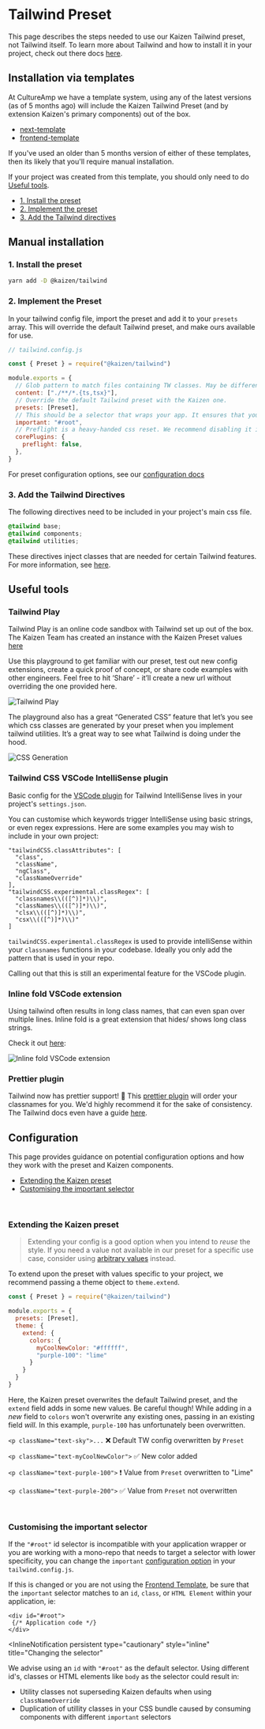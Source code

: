 # Tailwind Preset

This page describes the steps needed to use our Kaizen Tailwind preset, not Tailwind itself.
To learn more about Tailwind and how to install it in your project, check out there docs [here](https://tailwindcss.com/docs/installation).

## Installation via templates

At CultureAmp we have a template system, using any of the latest versions (as of 5 months ago) will include the Kaizen Tailwind Preset (and by extension Kaizen's primary components) out of the box.

- [next-template](https://github.com/cultureamp/next-template)
- [frontend-template](https://github.com/cultureamp/frontend-template)

If you've used an older than 5 months version of either of these templates, then its likely that you'll require manual installation.

If your project was created from this template, you should only need to do [Useful tools](#useful-tools).

- [1. Install the preset](#1-install-the-preset)
- [2. Implement the preset](#2-implement-the-preset)
- [3. Add the Tailwind directives](#3-add-the-tailwind-directives)

## Manual installation

### 1. Install the preset

```bash
yarn add -D @kaizen/tailwind
```

### 2. Implement the Preset

In your tailwind config file, import the preset and add it to your `presets` array.
This will override the default Tailwind preset, and make ours available for use.

```js
// tailwind.config.js

const { Preset } = require("@kaizen/tailwind")

module.exports = {
  // Glob pattern to match files containing TW classes. May be different for your project.
  content: ["./**/*.{ts,tsx}"],
  // Override the default Tailwind preset with the Kaizen one.
  presets: [Preset],
  // This should be a selector that wraps your app. It ensures that your Tailwind classes supersede component styles, by increasing their specificity with the chosen selector.
  important: "#root",
  // Preflight is a heavy-handed css reset. We recommend disabling it in your project.
  corePlugins: {
    preflight: false,
  },
}
```

For preset configuration options, see our [configuration docs](/story/systems-tailwind-configuration--page)

### 3. Add the Tailwind Directives

The following directives need to be included in your project's main css file.

```css
@tailwind base;
@tailwind components;
@tailwind utilities;
```

These directives inject classes that are needed for certain Tailwind features.
For more information, see [here](https://tailwindcss.com/docs/functions-and-directives).

## Useful tools

### Tailwind Play

Tailwind Play is an online code sandbox with Tailwind set up out of the box. The Kaizen Team has created an instance with the Kaizen Preset values [here](https://play.tailwindcss.com/OUogvUgXQR)

Use this playground to get familiar with our preset, test out new config extensions, create a quick proof of concept, or share code examples with other engineers. Feel free to hit ‘Share’ - it’ll create a new url without overriding the one provided here.

<img src={TailwindPlay} alt="Tailwind Play" />

The playground also has a great “Generated CSS” feature that let’s you see which css classes are generated by your preset when you implement tailwind utilities. It’s a great way to see what Tailwind is doing under the hood.

<div className="flex justify-center">
  <img src={CssGeneration} alt="CSS Generation" />
</div>

### Tailwind CSS VSCode IntelliSense plugin

Basic config for the [VSCode plugin](https://marketplace.visualstudio.com/items?itemName=bradlc.vscode-tailwindcss) for Tailwind IntelliSense lives in your project's `settings.json`.

You can customise which keywords trigger IntelliSense using basic strings, or even regex expressions.
Here are some examples you may wish to include in your own project:

```
"tailwindCSS.classAttributes": [
  "class",
  "className",
  "ngClass",
  "classNameOverride"
],
"tailwindCSS.experimental.classRegex": [
  "classnames\\(([^)]*)\\)",
  "classNames\\(([^)]*)\\)",
  "clsx\\(([^)]*)\\)",
  "csx\\(([^)]*)\\)"
]
```

`tailwindCSS.experimental.classRegex` is used to provide intelliSense within your `classnames` functions in your codebase.
Ideally you only add the pattern that is used in your repo.

Calling out that this is still an experimental feature for the VSCode plugin.

### Inline fold VSCode extension
Using tailwind often results in long class names, that can even span over multiple lines.
Inline fold is a great extension that hides/ shows long class strings.

Check it out [here](https://marketplace.visualstudio.com/items?itemName=moalamri.inline-fold):


<div className="flex justify-center">
  <img src={InlineFold} alt="Inline fold VSCode extension" />
</div>

### Prettier plugin

Tailwind now has prettier support! 🎉 This [prettier plugin](https://github.com/tailwindlabs/prettier-plugin-tailwindcss) will order your classnames for you.
We'd highly recommend it for the sake of consistency. The Tailwind docs even have a guide [here](https://tailwindcss.com/blog/automatic-class-sorting-with-prettier).

## Configuration

This page provides guidance on potential configuration options and how they work with the preset and Kaizen components.

- [Extending the Kaizen preset](#extending-the-kaizen-preset)
- [Customising the important selector](#customising-the-important-selector)

<br/>

### Extending the Kaizen preset

> Extending your config is a good option when you intend to _reuse_ the style.
> If you need a value not available in our preset for a specific use case, consider using [arbitrary values](https://tailwindcss.com/docs/adding-custom-styles#using-arbitrary-values) instead.

To extend upon the preset with values specific to your project, we recommend passing a theme object to `theme.extend`.

```js
const { Preset } = require("@kaizen/tailwind")

module.exports = {
  presets: [Preset],
  theme: {
    extend: {
      colors: {
        myCoolNewColor: "#ffffff",
        "purple-100": "lime"
      }
    }
  }
}
```

Here, the Kaizen preset overwrites the default Tailwind preset, and the `extend` field adds in some new values.
Be careful though! While adding in a _new_ field to `colors` won't overwrite any existing ones, passing in an existing field _will_. In this example, `purple-100` has unfortunately been overwritten.

`<p className="text-sky">...` ❌ Default TW config overwritten by `Preset`

`<p className="text-myCoolNewColor">` ✅ New color added

`<p className="text-purple-100">` ️❗️ Value from `Preset` overwritten to "Lime"

`<p className="text-purple-200">` ✅ Value from `Preset` not overwritten

<br/>

### Customising the important selector

If the `"#root"` id selector is incompatible with your application wrapper or you are working with a mono-repo that needs to target a selector with lower specificity, you can change the `important` [configuration option](https://tailwindcss.com/docs/configuration#important-modifier) in your `tailwind.config.js`.

If this is changed or you are not using the [Frontend Template](https://github.com/cultureamp/frontend-template), be sure that the `important` selector matches to an `id`, `class`, or `HTML Element` within your application, ie:

``` tsx
<div id="#root">
 {/* Application code */}
</div>
```

<InlineNotification
  persistent
  type="cautionary"
  style="inline"
  title="Changing the selector"
>
  We advise using an <code>id</code> with <code>&quot;#root&quot;</code> as the default selector. Using different id&apos;s, classes or HTML elements like <code>body</code> as the selector could result in:
  <ul>
    <li>
      Utility classes not superseding Kaizen defaults when using <code>classNameOverride</code>
    </li>
    <li>
      Duplication of utillity classes in your CSS bundle caused by consuming components with different <code>important</code> selectors
    </li>
  </ul>
</InlineNotification>

